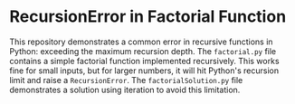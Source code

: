 # RecursionError in Factorial Function

This repository demonstrates a common error in recursive functions in Python: exceeding the maximum recursion depth.  The `factorial.py` file contains a simple factorial function implemented recursively. This works fine for small inputs, but for larger numbers, it will hit Python's recursion limit and raise a `RecursionError`. The `factorialSolution.py` file demonstrates a solution using iteration to avoid this limitation.
